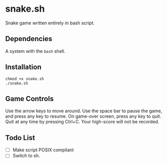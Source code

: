 # snake.sh

Snake game written entirely in bash script.

## Dependencies

A system with the `bash` shell.

## Installation

```shell
chmod +x snake.sh
./snake.sh
```

## Game Controls

Use the arrow keys to move around.
Use the space bar to pause the game, and press any key to resume.
On game-over screen, press any key to quit.
Quit at any time by pressing Ctrl+C. Your high-score will not be recorded.

## Todo List

- [ ] Make script POSIX compliant
- [ ] Switch to sh.
